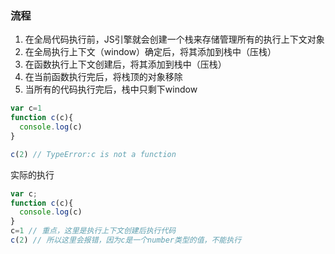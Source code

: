 ### 流程

1. 在全局代码执行前，JS引擎就会创建一个栈来存储管理所有的执行上下文对象
2. 在全局执行上下文（window）确定后，将其添加到栈中（压栈）
3. 在函数执行上下文创建后，将其添加到栈中（压栈）
4. 在当前函数执行完后，将栈顶的对象移除
5. 当所有的代码执行完后，栈中只剩下window



``` javascript
var c=1
function c(c){
  console.log(c)
}

c(2) // TypeError:c is not a function
```

实际的执行

``` javascript
var c;
function c(c){
  console.log(c)
}
c=1 // 重点，这里是执行上下文创建后执行代码
c(2) // 所以这里会报错，因为c是一个number类型的值，不能执行
```



